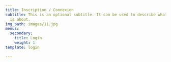 ```yaml
---
title: Inscription / Connexion
subtitle: This is an optional subtitle. It can be used to describe what this page
  is about.
img_path: images/11.jpg
menus:
  secondary:
    title: Login
    weight: 1
template: login

---
```

